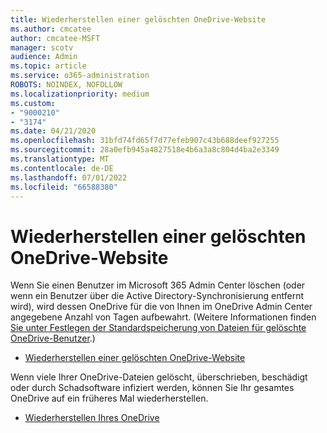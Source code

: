 ```yaml
---
title: Wiederherstellen einer gelöschten OneDrive-Website
ms.author: cmcatee
author: cmcatee-MSFT
manager: scotv
audience: Admin
ms.topic: article
ms.service: o365-administration
ROBOTS: NOINDEX, NOFOLLOW
ms.localizationpriority: medium
ms.custom:
- "9000210"
- "3174"
ms.date: 04/21/2020
ms.openlocfilehash: 31bfd74fd65f7d77efeb907c43b688deef927255
ms.sourcegitcommit: 28a0efb945a4827518e4b6a3a8c804d4ba2e3349
ms.translationtype: MT
ms.contentlocale: de-DE
ms.lasthandoff: 07/01/2022
ms.locfileid: "66588380"
---
```

# <a name="restore-a-deleted-onedrive-site"></a>Wiederherstellen einer gelöschten OneDrive-Website

Wenn Sie einen Benutzer im Microsoft 365 Admin Center löschen (oder wenn ein Benutzer über die Active Directory-Synchronisierung entfernt wird), wird dessen OneDrive für die von Ihnen im OneDrive Admin Center angegebene Anzahl von Tagen aufbewahrt. (Weitere Informationen finden [Sie unter Festlegen der Standardspeicherung von Dateien für gelöschte OneDrive-Benutzer](https://docs.microsoft.com/onedrive/set-retention).)

* [Wiederherstellen einer gelöschten OneDrive-Website](https://docs.microsoft.com/onedrive/restore-deleted-onedrive)

Wenn viele Ihrer OneDrive-Dateien gelöscht, überschrieben, beschädigt oder durch Schadsoftware infiziert werden, können Sie Ihr gesamtes OneDrive auf ein früheres Mal wiederherstellen.

* [Wiederherstellen Ihres OneDrive](https://support.microsoft.com/office/restore-your-onedrive-fa231298-759d-41cf-bcd0-25ac53eb8a15)